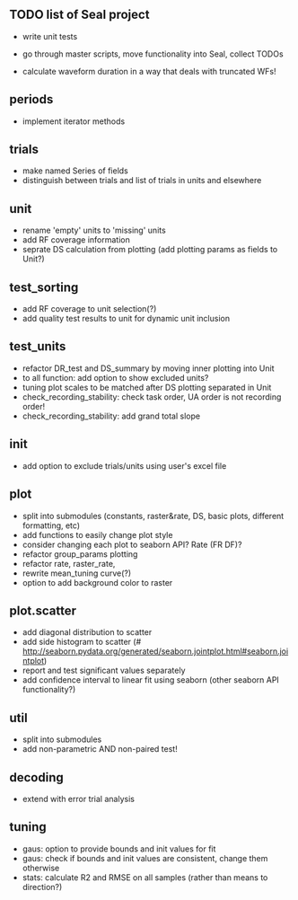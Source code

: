 TODO list of Seal project
-------------------------

- write unit tests

- go through master scripts, move functionality into Seal, collect TODOs

- calculate waveform duration in a way that deals with truncated WFs!


periods
-------
  - implement iterator methods


trials
------
  - make named Series of fields
  - distinguish between trials and list of trials in units and elsewhere


unit
----
  - rename 'empty' units to 'missing' units
  - add RF coverage information
  - seprate DS calculation from plotting (add plotting params as fields to Unit?)


test_sorting
------------
  - add RF coverage to unit selection(?)
  - add quality test results to unit for dynamic unit inclusion


test_units
----------
  - refactor DR_test and DS_summary by moving inner plotting into Unit
  - to all function: add option to show excluded units?
  - tuning plot scales to be matched after DS plotting separated in Unit
  - check_recording_stability: check task order, UA order is not recording order! 
  - check_recording_stability: add grand total slope


init
----
  - add option to exclude trials/units using user's excel file


plot
----
  - split into submodules (constants, raster&rate, DS, basic plots, different formatting, etc)
  - add functions to easily change plot style
  - consider changing each plot to seaborn API? Rate (FR DF)?
  - refactor group_params plotting
  - refactor rate, raster_rate, 
  - rewrite mean_tuning curve(?)
  - option to add background color to raster


plot.scatter
------------
  - add diagonal distribution to scatter
  - add side histogram to scatter (# http://seaborn.pydata.org/generated/seaborn.jointplot.html#seaborn.jointplot)
  - report and test significant values separately
  - add confidence interval to linear fit using seaborn (other seaborn API functionality?)

util
----
  - split into submodules
  - add non-parametric AND non-paired test!


decoding
--------
  - extend with error trial analysis


tuning
-----------
  - gaus: option to provide bounds and init values for fit
  - gaus: check if bounds and init values are consistent, change them otherwise
  - stats: calculate R2 and RMSE on all samples (rather than means to direction?)

